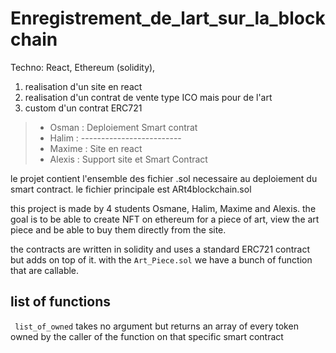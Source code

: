 # Enregistrement_de_lart_sur_la_blockchain

Techno: React, Ethereum (solidity), 

1. realisation d'un site en react 
2. realisation d'un contrat de vente type ICO mais pour de l'art 
3. custom d'un contrat ERC721

> - Osman     :   Deploiement Smart contrat
> - Halim     :   -------------------------
> - Maxime    :   Site en react
> - Alexis    :   Support site et Smart Contract

le projet contient l'ensemble des fichier .sol necessaire au deploiement du smart contract.
le fichier principale est ARt4blockchain.sol

this project is made by 4 students Osmane, Halim, Maxime and Alexis.
the goal is to be able to create NFT on ethereum for a piece of art, view the art piece and be able to buy them directly from the site.

the contracts are written in solidity and uses a standard ERC721 contract but adds on top of it.
with the ```Art_Piece.sol```
we have a bunch of function that are callable.
## list of functions
 ``` list_of_owned``` 
takes no argument but returns an array of every token owned by the caller of the function on that specific smart contract 

